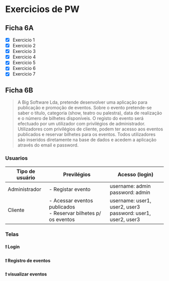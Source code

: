 # Exercicios de PW

## Ficha 6A

- [x] Exercicio 1
- [x] Exercicio 2
- [x] Exercicio 3
- [x] Exercicio 4
- [x] Exercicio 5
- [x] Exercicio 6
- [x] Exercicio 7

## Ficha 6B

> A Big Software Lda, pretende desenvolver uma aplicação para publicação e promoção de
eventos. Sobre o evento pretende-se saber o título, categoria (show, teatro ou palestra),
data de realização e o número de bilhetes disponíveis. O registo do evento será efectuado por
um utilizador com privilégios de administrador. Utilizadores com privilégios de cliente,
podem ter acesso aos eventos publicados e reservar bilhetes para os eventos. Todos
utilizadores são inseridos diretamente na base de dados e acedem a aplicação através do
email e password.

### Usuarios

| Tipo de usuário | Previlégios                                                       | Acesso (login)                                                 |
|-----------------|-------------------------------------------------------------------|----------------------------------------------------------------|
| Administrador   | - Registar evento                                                 | username: admin<br>password: admin                             |
| Cliente         | - Acessar eventos publicados<br>- Reservar bilhetes p/ os eventos | username: user1, user2, user3<br>password: user1, user2, user3 |

### Telas

#### :exclamation: Login

#### :exclamation: Registro de eventos

#### :exclamation: visualizar eventos
